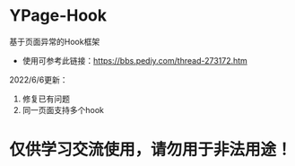 # YPage-Hook
基于页面异常的Hook框架

- 使用可参考此链接：https://bbs.pediy.com/thread-273172.htm

2022/6/6更新：
1. 修复已有问题
2. 同一页面支持多个hook

# 仅供学习交流使用，请勿用于非法用途！
